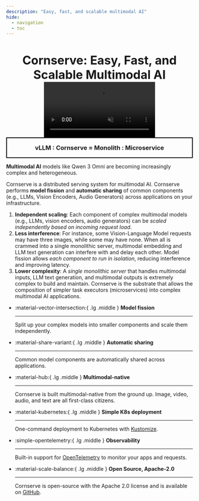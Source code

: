 ```yaml
---
description: "Easy, fast, and scalable multimodal AI"
hide:
  - navigation
  - toc
---
```


<div align="center">
  <h1 style="font-size: 2rem; margin-bottom: 0px">Cornserve: Easy, Fast, and Scalable Multimodal AI</h1>
</div>

<div align="center" class="video-container">
  <video src="assets/video/cornserve.mp4" id="video" 
     muted
     autoplay
     playsinline
     webkit-playsinline="true" 
     x-webkit-airplay="true"
     alt="type:video"
     type="video/mp4">
    </video>
</div>

<script>
// snippets to fix video in WeChat Browsers
// for IOS
document.addEventListener('WeixinJSBridgeReady', function() {
  const video = document.getElementById('video');
  video.play();
});
// for Andriod
document.addEventListener('DOMContentLoaded', function() {
  const userAgent = navigator.userAgent;
  if (userAgent.includes('WeChat') && /Android/.test(userAgent)) {
    const video = document.getElementById('video');
    if (video) {
      video.setAttribute('controls', 'controls');
    }
  }
});

</script>

<div align="center" style="border: 2px solid black">
  <h3 style="margin: 1rem">
    vLLM : Cornserve = Monolith : Microservice
  </h3>
</div>

**Multimodal AI** models like Qwen 3 Omni are becoming increasingly complex and heterogeneous.

Cornserve is a distributed serving system for multimodal AI.
Cornserve performs **model fission** and **automatic sharing** of common components (e.g., LLMs, Vision Encoders, Audio Generators) across applications on your infrastructure.

1. **Independent scaling**: Each component of complex multimodal models (e.g., LLMs, vision encoders, audio generators) can be *scaled independently based on incoming request load*.
2. **Less interference**: For instance, some Vision-Language Model requests may have three images, while some may have none. When all is crammed into a single monolithic server, multimodal embedding and LLM text generation can interfere with and delay each other. Model fission allows *each component to run in isolation*, reducing interference and improving latency.
3. **Lower complexity**: A *single monolithic server* that handles multimodal inputs, LLM text generation, and multimodal outputs is extremely complex to build and maintain. Cornserve is the substrate that allows the composition of simpler task executors (microservices) into complex multimodal AI applications.

<div class="grid cards" markdown>

-   :material-vector-intersection:{ .lg .middle } **Model fission**

    ---

    Split up your complex models into smaller components and
    scale them independently.

-   :material-share-variant:{ .lg .middle }  **Automatic sharing**

    ---

    Common model components are automatically shared across applications.

-   :material-hub:{ .lg .middle } **Multimodal-native**

    ---

    Cornserve is built multimodal-native from the ground up. Image, video,
    audio, and text are all first-class citizens.

-   :material-kubernetes:{ .lg .middle } **Simple K8s deployment**

    ---

    One-command deployment to Kubernetes with [Kustomize](https://kustomize.io/).

-   :simple-opentelemetry:{ .lg .middle } **Observability**

    ---

    Built-in support for [OpenTelemetry](https://opentelemetry.io/)
    to monitor your apps and requests.

-   :material-scale-balance:{ .lg .middle } **Open Source, Apache-2.0**

    ---

    Cornserve is open-source with the Apache 2.0 license and is available on
    [GitHub](https://github.com/cornserve-ai/cornserve).

</div>
